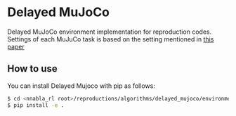 # Delayed MuJoCo

Delayed MuJoCo environment implementation for reproduction codes.
Settings of each MuJuCo task is based on the setting mentioned in [this paper](https://arxiv.org/pdf/2106.10517.pdf)

## How to use

You can install Delayed Mujoco with pip as follows:

```sh
$ cd <nnabla_rl root>/reproductions/algorithms/delayed_mujoco/environment/
$ pip install -e .
```
